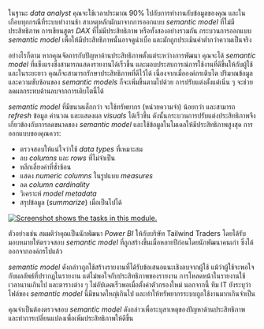 
ในฐานะ _data analyst_ คุณจะใช้เวลาประมาณ 90% ไปกับการทำงานกับข้อมูลของคุณ และในเกือบทุกกรณีที่ระบบทำงานช้า สาเหตุหลักมักมาจากการออกแบบ _semantic model_ ที่ไม่มีประสิทธิภาพ การเขียนสูตร _DAX_ ที่ไม่มีประสิทธิภาพ หรือทั้งสองอย่างรวมกัน กระบวนการออกแบบ _semantic model_ เพื่อให้มีประสิทธิภาพนั้นอาจดูน่าเบื่อ และมักถูกประเมินค่าต่ำกว่าความเป็นจริง

อย่างไรก็ตาม หากคุณจัดการกับปัญหาด้านประสิทธิภาพตั้งแต่ระหว่างการพัฒนา คุณจะได้ _semantic model_ ที่แข็งแรงซึ่งสามารถแสดงรายงานได้เร็วขึ้น และมอบประสบการณ์การใช้งานที่ดีขึ้นให้กับผู้ใช้ และในระยะยาว คุณก็จะสามารถรักษาประสิทธิภาพที่ดีไว้ได้ เนื่องจากเมื่อองค์กรเติบโต ปริมาณข้อมูลและความซับซ้อนของ _semantic models_ ก็จะเพิ่มขึ้นตามไปด้วย การปรับแต่งตั้งแต่เนิ่น ๆ จะช่วยลดผลกระทบด้านลบจากการเติบโตนี้ได้

_semantic model_ ที่มีขนาดเล็กกว่า จะใช้ทรัพยากร (หน่วยความจำ) น้อยกว่า และสามารถ _refresh_ ข้อมูล คำนวณ และแสดงผล _visuals_ ได้เร็วขึ้น ดังนั้นกระบวนการปรับแต่งประสิทธิภาพจึงเกี่ยวข้องกับการลดขนาดของ _semantic model_ และใช้ข้อมูลในโมเดลให้มีประสิทธิภาพสูงสุด การออกแบบของคุณควร:

- ตรวจสอบให้แน่ใจว่าใช้ _data types_ ที่เหมาะสม
- ลบ _columns_ และ _rows_ ที่ไม่จำเป็น
- หลีกเลี่ยงค่าที่ซ้ำซ้อน
- แสดง _numeric columns_ ในรูปแบบ _measures_
- ลด _column cardinality_
- วิเคราะห์ _model metadata_
- สรุปข้อมูล (_summarize_) เมื่อเป็นไปได้

[![Screenshot shows the tasks in this module.](https://learn.microsoft.com/en-us/training/modules/optimize-model-power-bi/media/1-conceptual-graphic-of-tasks-c.png)](https://learn.microsoft.com/en-us/training/modules/optimize-model-power-bi/media/1-conceptual-graphic-of-tasks-c.png#lightbox#lightbox)

ตัวอย่างเช่น สมมติว่าคุณเป็นนักพัฒนา _Power BI_ ให้กับบริษัท Tailwind Traders โดยได้รับมอบหมายให้ตรวจสอบ _semantic model_ ที่ถูกสร้างขึ้นเมื่อหลายปีก่อนโดยนักพัฒนาคนเก่า ซึ่งได้ออกจากองค์กรไปแล้ว

_semantic model_ ดังกล่าวถูกใช้สร้างรายงานที่ได้รับข้อเสนอแนะเชิงลบจากผู้ใช้ แม้ว่าผู้ใช้จะพอใจกับผลลัพธ์ที่ปรากฏในรายงาน แต่ไม่พอใจกับประสิทธิภาพของรายงาน การโหลดหน้าในรายงานใช้เวลานานเกินไป และตารางต่าง ๆ ไม่อัปเดตเร็วพอเมื่อตั้งค่าตัวกรองใหม่ นอกจากนี้ ทีม IT ยังระบุว่าไฟล์ของ _semantic model_ นี้มีขนาดใหญ่เกินไป และทำให้ทรัพยากรระบบถูกใช้งานมากเกินจำเป็น

คุณจำเป็นต้องตรวจสอบ _semantic model_ ดังกล่าวเพื่อระบุสาเหตุของปัญหาด้านประสิทธิภาพ และทำการเปลี่ยนแปลงเพื่อเพิ่มประสิทธิภาพให้ดีขึ้น
